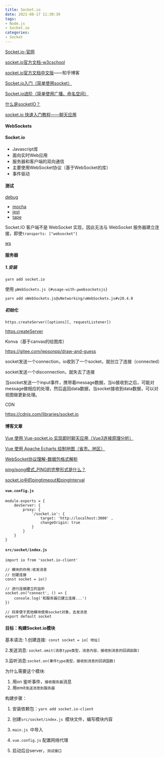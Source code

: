 ```yaml
---
title: Socket.io
date: 2021-08-17 11:30:39
tags:
- Node.js
- Socket.io
categories:
- Socket
---
```


[Socket.io-官网](https://socket.io/)

[socket.io官方文档-w3cschool](https://www.w3cschool.cn/socket/)

[socket.io官方文档中文版](https://zhuanlan.zhihu.com/p/29148869)——知乎博客

[Socket.io入门（简单使用socket）](https://www.jianshu.com/p/099056f9785c)

[Socket.io进阶（简单使用广播、命名空间）](https://www.jianshu.com/p/1aa181662a07)

[什么是socketIO？](https://www.easemob.com/news/3674)



[socket.io 快速入门教程——聊天应用](https://www.w3cschool.cn/socket/socket-ulbj2eii.html)

#### WebSockets

#### Socket.io

- Javascript库
- 面向实时Web应用
- 服务器和客户端的双向通信
- 主要使用WebSocket协议（基于WebSocket的库）
- 事件驱动

#### 测试

[debug](https://github.com/visionmedia/debug)

- [mocha](https://socket.io/zh-CN/docs/v4/testing/#example-with-mocha)
- [jest](https://socket.io/zh-CN/docs/v4/testing/#example-with-jest)
- [tape](https://socket.io/zh-CN/docs/v4/testing/#example-with-tape)

Socket.IO 客户端不是 WebSocket 实现，因此无法与 WebSocket 服务器建立连接，即使`transports: ["websocket"]`

[ws](https://www.npmjs.com/package/ws)

#### 服务器

##### 1.安装

```
yarn add socket.io
```

使用 `µWebSockets.js {#usage-with-µwebsocketsjs}`

```
yarn add uWebSockets.js@uNetworking/uWebSockets.js#v20.4.0
```

##### 初始化

```
https.createServer([options][, requestListener])
```

[https.createServer](https://nodejs.org/api/https.html#https_https_createserver_options_requestlistener)

Konva（基于canvas的绘图库）

https://gitee.com/jepsonpp/draw-and-guess





socket发送一个connection，io收到了一个socket，就创立了连接（connected）



socket发送一个disconnection，就失去了连接



当socket发送一个input事件，携带着message数据，当io接收到之后，可能对message做相应的处理，然后返回data数据，当socket接收到data数据，可以对视图做更新处理。



CDN

https://cdnjs.com/libraries/socket.io



#### 博客文章

[Vue 使用 Vue-socket.io 实现即时聊天应用（Vue3连接原理分析）](https://blog.csdn.net/weixin_47746452/article/details/126827806?spm=1001.2014.3001.5501)

[Vue 使用 Apache Echarts 绘制地图（省市、地区）](https://blog.csdn.net/weixin_47746452/article/details/125600385?spm=1001.2014.3001.5501)

[WebSocket协议理解-数据包格式解析](http://t.zoukankan.com/zhangmingda-p-12678630.html)

[ping/pong模式_PING的完整形式是什么？](ping/pong模式_PING的完整形式是什么？)

[socket.io中的pingtimeout和pingInterval](https://qa.1r1g.com/sf/ask/3490608271/#)



#### `vue.config.js`

```
module.exports = {
    devServer: {
        proxy: {
            '/socket.io': {
                target: 'http://localhost:3000' ,
                changeOrigin: true
            }
        }
    }
}
```

#### `src/socket/index.js`

```
import io from 'socket.io-client'

// 模块的作用:收发消息
// 创建连接
const socket = io()

// 进行连接建立的监听
socket.on("connect', () => {
 	console.log('和服务器已建立连接...')
})

// 将来便于其他模块使用socket对象，去发消息
export default socket
```

#### 目标：构建Socket.io模块

基本语法:
1.创建连接:` const socket = io[ 地址]`

2.发送消息: `socket.emit(消息type类型，消息内容，接收到消息的回调函致)`

3.监听消息:`socket.on(事件type类型，接收到消息的回调国数)`

为什么需要这个模块:

1. 用on 鉴听事件，`接收服务器`消息
2. 用emit`发送消息到服务器`

构建步骤：

1. 安装依赖包：`yarn add socket.io-client`

2. 创建`src/socket/index.js `模块文件，编写模块内容
3. `main.js `中导入

4. `vue.config.js` 配置网络代理
5. 启动后台server，`测试接口`

